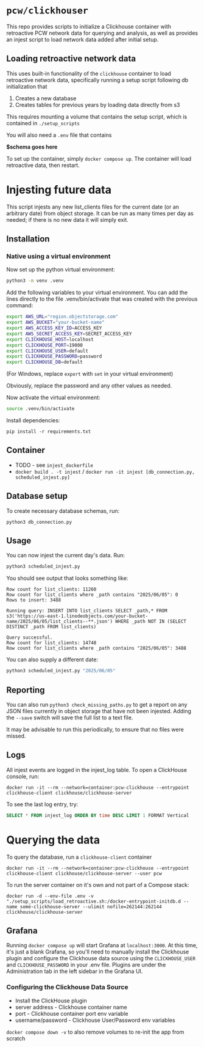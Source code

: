 # `pcw/clickhouser`
This repo provides scripts to initialize a Clickhouse container with retroactive PCW network data for querying and analysis, as well as provides an injest script to load network data added after initial setup. 

## Loading retroactive network data 

This uses built-in functionality of the `clickhouse` container to load retroactive network data, specifically 
running a setup script following db initialization that 
1) Creates a new database 
2) Creates tables for previous years by loading data directly from s3 

This requires mounting a volume that contains the setup script, which is 
contained in `./setup_scripts`

You will also need a `.env` file that contains 

**$schema goes here**

To set up the container, simply `docker compose up`. The container will load retroactive data, then restart. 


# Injesting future data

This script injests any new list_clients files for the current date (or an arbitrary date) from object storage. It can be run as many times per day as needed; if there is no new data it will simply exit.

## Installation
### Native using a virtual environment
Now set up the python virtual environment:

```sh
python3 -m venv .venv
```

Add the following variables to your virtual environment. You can add the lines
directly to the file .venv/bin/activate that was created with the previous
command:

```sh
export AWS_URL="region.objectstorage.com"
export AWS_BUCKET="your-bucket-name"
export AWS_ACCESS_KEY_ID=ACCESS_KEY
export AWS_SECRET_ACCESS_KEY=SECRET_ACCESS_KEY
export CLICKHOUSE_HOST=localhost
export CLICKHOUSE_PORT=19000
export CLICKHOUSE_USER=default
export CLICKHOUSE_PASSWORD=password
export CLICKHOUSE_DB=default
```

(For Windows, replace `export` with `set` in your virtual environment)

Obviously, replace the password and any other values as needed.

Now activate the virtual environment:

```sh
source .venv/bin/activate
```

Install dependencies:

```
pip install -r requirements.txt
```

## Container 
* TODO - see `injest_dockerfile`
* `docker build . -t injest` / `docker run -it injest [db_connection.py, scheduled_injest.py]`

## Database setup

To create necessary database schemas, run:

```
python3 db_connection.py
```

## Usage

You can now injest the current day's data. Run:

```sh
python3 scheduled_injest.py
```

You should see output that looks something like:

```
Row count for list_clients: 11260
Row count for list_clients where _path contains "2025/06/05": 0
Rows to insert: 3488

Running query: INSERT INTO list_clients SELECT _path,* FROM s3('https://us-east-1.linodeobjects.com/your-bucket-name/2025/06/05/list_clients--**.json') WHERE _path NOT IN (SELECT DISTINCT _path FROM list_clients)

Query successful.
Row count for list_clients: 14748
Row count for list_clients where _path contains "2025/06/05": 3488
```

You can also supply a different date:

```sh
python3 scheduled_injest.py "2025/06/05"
```

## Reporting

You can also run `python3 check_missing_paths.py` to get a report on any JSON
files currently in object storage that have not been injested. Adding the `--save`
switch will save the full list to a text file.

It may be advisable to run this periodically, to ensure that no files were missed.

## Logs

All injest events are logged in the injest_log table. To open a ClickHouse
console, run:

```
docker run -it --rm --network=container:pcw-clickhouse --entrypoint clickhouse-client clickhouse/clickhouse-server
```

To see the last log entry, try:


```sql
SELECT * FROM injest_log ORDER BY time DESC LIMIT 1 FORMAT Vertical
```

# Querying the data 
To query the database, run a `clickhouse-client` container 
```docker
docker run -it --rm --network=container:pcw-clickhouse --entrypoint clickhouse-client clickhouse/clickhouse-server --user pcw
```

To run the server container on it's own and not part of a Compose stack: 
```docker
docker run -d --env-file .env -v "./setup_scripts/load_retroactive.sh:/docker-entrypoint-initdb.d --name some-clickhouse-server --ulimit nofile=262144:262144 clickhouse/clickhouse-server
```

## Grafana
Running `docker compose up` will start Grafana at `localhost:3000`. At this time, it's just a blank Grafana, so you'll need to manually install the Clickhouse plugin and configure the Clickhouse data source using the `CLICKHOUSE_USER` and `CLICKHOUSE_PASSWORD` in your .env file. Plugins are under the Administration tab in the left sidebar in the Grafana UI.

### Configuring the Clickhouse Data Source
* Install the ClickHouse plugin 
* server address - Clickhouse container name 
* port - Clickhouse container port env variable 
* username/password - Clickhouse User/Password env variables 


`docker compose down -v` to also remove volumes to re-init the app from scratch 